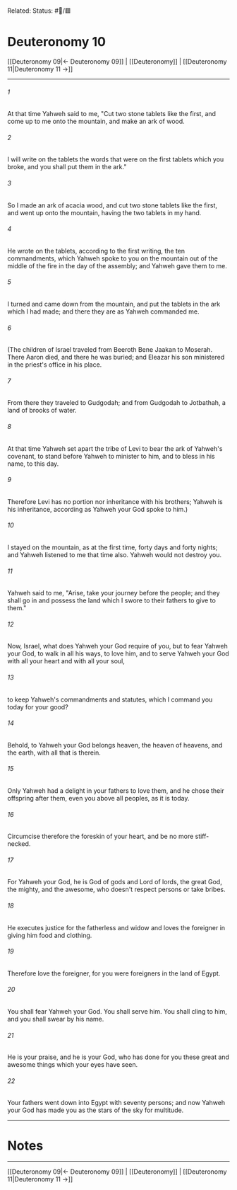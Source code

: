 Related:
Status: #📖/🟥
# Deuteronomy 10

[[Deuteronomy 09|← Deuteronomy 09]] | [[Deuteronomy]] | [[Deuteronomy 11|Deuteronomy 11 →]]
***



###### 1 
At that time Yahweh said to me, "Cut two stone tablets like the first, and come up to me onto the mountain, and make an ark of wood. 

###### 2 
I will write on the tablets the words that were on the first tablets which you broke, and you shall put them in the ark." 

###### 3 
So I made an ark of acacia wood, and cut two stone tablets like the first, and went up onto the mountain, having the two tablets in my hand. 

###### 4 
He wrote on the tablets, according to the first writing, the ten commandments, which Yahweh spoke to you on the mountain out of the middle of the fire in the day of the assembly; and Yahweh gave them to me. 

###### 5 
I turned and came down from the mountain, and put the tablets in the ark which I had made; and there they are as Yahweh commanded me. 

###### 6 
(The children of Israel traveled from Beeroth Bene Jaakan to Moserah. There Aaron died, and there he was buried; and Eleazar his son ministered in the priest's office in his place. 

###### 7 
From there they traveled to Gudgodah; and from Gudgodah to Jotbathah, a land of brooks of water. 

###### 8 
At that time Yahweh set apart the tribe of Levi to bear the ark of Yahweh's covenant, to stand before Yahweh to minister to him, and to bless in his name, to this day. 

###### 9 
Therefore Levi has no portion nor inheritance with his brothers; Yahweh is his inheritance, according as Yahweh your God spoke to him.) 

###### 10 
I stayed on the mountain, as at the first time, forty days and forty nights; and Yahweh listened to me that time also. Yahweh would not destroy you. 

###### 11 
Yahweh said to me, "Arise, take your journey before the people; and they shall go in and possess the land which I swore to their fathers to give to them." 

###### 12 
Now, Israel, what does Yahweh your God require of you, but to fear Yahweh your God, to walk in all his ways, to love him, and to serve Yahweh your God with all your heart and with all your soul, 

###### 13 
to keep Yahweh's commandments and statutes, which I command you today for your good? 

###### 14 
Behold, to Yahweh your God belongs heaven, the heaven of heavens, and the earth, with all that is therein. 

###### 15 
Only Yahweh had a delight in your fathers to love them, and he chose their offspring after them, even you above all peoples, as it is today. 

###### 16 
Circumcise therefore the foreskin of your heart, and be no more stiff-necked. 

###### 17 
For Yahweh your God, he is God of gods and Lord of lords, the great God, the mighty, and the awesome, who doesn't respect persons or take bribes. 

###### 18 
He executes justice for the fatherless and widow and loves the foreigner in giving him food and clothing. 

###### 19 
Therefore love the foreigner, for you were foreigners in the land of Egypt. 

###### 20 
You shall fear Yahweh your God. You shall serve him. You shall cling to him, and you shall swear by his name. 

###### 21 
He is your praise, and he is your God, who has done for you these great and awesome things which your eyes have seen. 

###### 22 
Your fathers went down into Egypt with seventy persons; and now Yahweh your God has made you as the stars of the sky for multitude.

---
# Notes


***
[[Deuteronomy 09|← Deuteronomy 09]] | [[Deuteronomy]] | [[Deuteronomy 11|Deuteronomy 11 →]]
